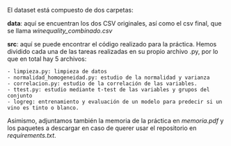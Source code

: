 El dataset está compuesto de dos carpetas:

**data**: aquí se encuentran los dos CSV originales, así como el csv final, que se llama *winequality_combinado.csv*

**src**: aquí se puede encontrar el código realizado para la práctica. Hemos dividido cada una de las tareas realizadas
en su propio archivo .py, por lo que en total hay 5 archivos:

    - limpieza.py: limpieza de datos
    - normalidad_homogeneidad.py: estudio de la normalidad y varianza
    - correlacion.py: estudio de la correlación de las variables.
    - ttest.py: estudio mediante t-test de las variables y grupos del conjunto
    - logreg: entrenamiento y evaluación de un modelo para predecir si un vino es tinto o blanco.

Asimismo, adjuntamos también la memoria de la práctica en *memoria.pdf* y los paquetes a descargar en caso de querer usar el repositorio en *requirements.txt*.
 
